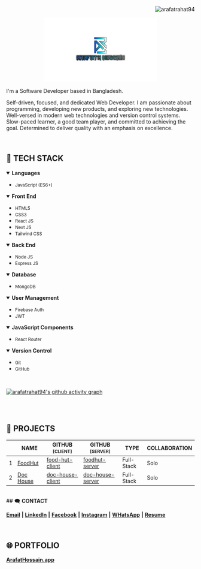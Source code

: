 <p align="right"><img src="https://komarev.com/ghpvc/?username=arafatrahat94&label=Profile%20views&color=0e75b6&style=flat" alt="arafatrahat94" /></p>



<p align="center">
  <a href="https://www.rhbabu.dev" target="_blank">
    <img width="60%" height="60%" src="./images/20240519_125140.png">
  </a>
</p>


I'm a Software Developer based in Bangladesh.

Self-driven, focused, and dedicated Web Developer. I am passionate about programming, developing new products, and exploring new technologies. Well-versed in modern web technologies and version control systems. Slow-paced learner, a good team player, and committed to achieving the goal. Determined to deliver quality with an emphasis on excellence.

<br />

## 🚀 <b>TECH STACK</b>

<details open>
    <summary>
        <b>Languages</b>
    </summary>

-   <small>JavaScript (ES6+)</small>
    <br/>
</details>

<details open>
    <summary>
        <b>Front End</b>
    </summary>

-   <small>HTML5</small>
    <br/>
-   <small>CSS3</small>
    <br/>
-   <small>React JS</small>
    <br/>
-   <small>Next JS</small>
    <br/>
-   <small>Tailwind CSS</small>
</details>

<details open>
    <summary>
        <b>Back End</b>
    </summary>

-   <small>Node JS</small>
    <br/>
-   <small>Express JS</small>
</details>

<details open>
    <summary>
        <b>Database</b>
    </summary>

-   <small>MongoDB</small>
</details>

<details open>
    <summary>
        <b>User Management</b>
    </summary>

-   <small>Firebase Auth</small>
    <br/>
-   <small>JWT</small>
</details>

<details open>
    <summary>
        <b>JavaScript Components</b>
    </summary>

-   <small>React Router</small>
</details>

<details open>
    <summary>
        <b>Version Control</b>
    </summary>

-   <small>Git</small>
    <br/>
-   <small>GitHub</small>
</details>

<br/>

[![arafatrahat94's github activity graph](https://github-readme-activity-graph.vercel.app/graph?username=arafatrahat94&theme=react-dark&bg_color=dark&color=777777&line=5194f0&point=5194f0&hide_border=true)](https://github.com/arafatrahat94/github-readme-activity-graph)


<br/><br/>
## 🧊 <b>PROJECTS</b>

|     | NAME                                           | GITHUB <small>[CLIENT]</small>                                          | GITHUB <small>[SERVER]</small>                                          | TYPE       | COLLABORATION |
| --- | ---------------------------------------------- | ----------------------------------------------------------------------- | ----------------------------------------------------------------------- | ---------- | ------------- |
| 1   | [FoodHut](https://foodhut-7556c.web.app/) | [food-hut-client](https://github.com/arafatrahat94/food-hut) | [foodhut-server](https://github.com/arafatrahat94/foodhut-server) | Full-Stack | Solo          |
| 2   | [Doc House](https://doc-house-xi.vercel.app/)     | [doc-house-client](https://github.com/arafatrahat94/doc-house)       | [doc-house-server]()       | Full-Stack | Solo          |

<br/>
## 🗨️ <b>CONTACT</b>

[<b>Email</b>](mailto:arafatrahat94@gmail.com) <b>|</b> [<b>LinkedIn</b>](https://www.linkedin.com/in/MdArafathHossain) <b>|</b> [<b>Facebook</b>](https://fb.com/md.arafathhossainrahat) <b>|</b> [<b>Instagram</b>](https://www.instagram.com/md.arafathhossainrahat) <b>|</b> [<b>WHatsApp</b>](https://wa.me/+8801980389400) <b>|</b> [<b>Resume</b>](https://arafathhossain.vercel.app/Resume)

<br/>

## 🌐 <b>PORTFOLIO</b>

[<b>ArafatHossain.app</b>](https://arafathhossain.vercel.app/)

<br/>
